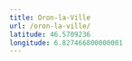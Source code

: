 ```yaml
---
title: Oron-la-Ville
url: /oron-la-ville/
latitude: 46.5709236
longitude: 6.827466800000001
---
```

